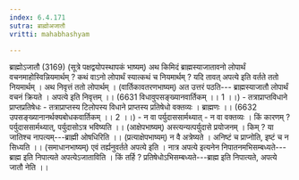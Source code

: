 ```yaml
---
index: 6.4.171
sutra: ब्राह्मोअजातौ
vritti: mahabhashyam

---
```

 ब्राह्मोऽजातौ (3169) (सूत्रे पक्षद्वयोपस्थापकं भाष्यम्) अथ किमिदं ब्राह्मस्याजातावनो लोपार्थं वचनमाहोस्विन्नियमार्थम् ? कथं वाऽनो लोपार्थं स्यात्कथं च नियमार्थम् ? यदि तावत् अपत्ये इति वर्तते ततो नियमार्थम् । अथ निवृत्तं ततो लोपार्थम् । (वार्तिकावतरणभाष्यम्) अत उत्तरं पठति--- ब्राह्मस्याजातौ लोपार्थं वचनं क्रियते । अपत्ये इति निवृत्तम् ।। (6631 विधावुपसङ्ख्यानवार्तिकम् ।। 1 ।।) - तत्राप्राप्तविधाने प्राप्तप्रतिषेधः - तत्राप्राप्तस्य टिलोपस्य विधाने प्राप्तस्य प्रतिषेधो वक्तव्यः । ब्राह्मणः ।। (6632 उपसङ्ख्यानानर्थक्यबोधकवार्तिकम् ।। 2 ।।) - न वा पर्युदाससार्मथ्यात् - न वा वक्तव्यः । किं कारणम् ? पर्युदाससार्मथ्यात्, पर्युदासोऽत्र भविष्यति ।। (आक्षेपभाष्यम्) अस्त्यन्यत्पर्युदासे प्रयोजनम् । किम् ? या जातिश्च नापत्यम्---ब्राह्मी ओषधिरिति ।। (प्रत्याक्षेपभाष्यम्) न वै अत्रेष्यते । अनिष्टं च प्राप्नोति, इष्टं च न सिध्यति ।। (समाधानभाष्यम्) एवं तर्ह्यनुवर्तते अपत्ये इति । नात्र अपत्ये इत्यनेन निपातनमभिसम्बध्यते---ब्राह्म इति निपात्यते अपत्येऽजाताविति । किं तर्हि ? प्रतिषेधोऽभिसम्बध्यते---ब्राह्म इति निपात्यते, अपत्ये जातौ नेति ।। 